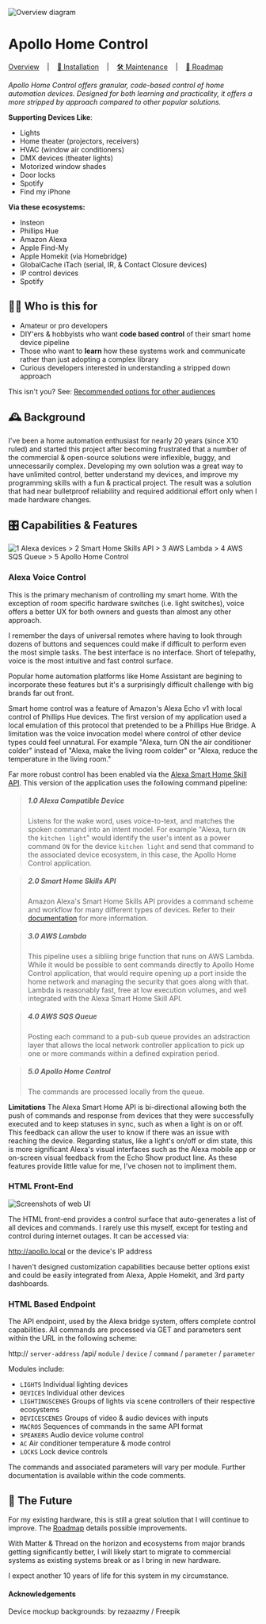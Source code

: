 ![Overview diagram](documentation/images/overviewDiagram.jpeg)

# Apollo Home Control

<u>Overview</u> &nbsp;&nbsp;&nbsp;|&nbsp;&nbsp;&nbsp; [🧭 Installation](./documentation/installation.md) &nbsp;&nbsp;&nbsp;|&nbsp;&nbsp;&nbsp; [🛠️ Maintenance](./documentation/maintenance.md) &nbsp;&nbsp;&nbsp;|&nbsp;&nbsp;&nbsp; [🔮 Roadmap](./documentation/roadmap.md)

*Apollo Home Control offers granular, code-based control of home automation devices. 
Designed for both learning and practicality, it offers a more stripped by approach compared to other popular solutions.*

**Supporting Devices Like**:
- Lights
- Home theater (projectors, receivers)
- HVAC (window air conditioners)
- DMX devices (theater lights)
- Motorized window shades
- Door locks
- Spotify
- Find my iPhone

**Via these ecosystems:**
-  Insteon
-  Phillips Hue
-  Amazon Alexa
-  Apple Find-My
-  Apple Homekit (via Homebridge)
-  GlobalCache iTach (serial, IR, & Contact Closure devices)
-  IP control devices
-  Spotify


## 🙋‍♂️ Who is this for

- Amateur or pro developers
- DIY'ers & hobbyists who want **code based control** of their smart home device pipeline
- Those who want to **learn** how these systems work and communicate rather than just adopting a complex library
- Curious developers interested in understanding a stripped down approach

This isn't you? See: [Recommended options for other audiences](./documentation/homeAutomationOptions.md)



## 🕰️ Background

I've been a home automation enthusiast for nearly 20 years (since X10 ruled) and started this project after becoming frustrated that a number of the commercial & open-source solutions were inflexible, buggy, and unnecessarily complex. Developing my own solution was a great way to have unlimited control, better understand my devices, and improve my programming skills with a fun & practical project. The result was a solution that had near bulletproof reliability and required additional effort only when I made hardware changes.


## 🎛️ Capabilities & Features

![1 Alexa devices > 2 Smart Home Skills API > 3 AWS Lambda > 4 AWS SQS Queue > 5 Apollo Home Control](documentation/images/voiceDiagram.jpeg)

### Alexa Voice Control

This is the primary mechanism of controlling my smart home. With the exception of room specific hardware switches (i.e. light switches), voice offers a better UX for both owners and guests than almost any other approach.

I remember the days of universal remotes where having to look through dozens of buttons and sequences could make if difficult to perform even the most simple tasks. The best interface is no interface. Short of telepathy, voice is the most intuitive and fast control surface. 

Popular home automation platforms like Home Assistant are begining to incorporate these features but it's a surprisingly difficult challenge with big brands far out front.

Smart home control was a feature of Amazon's Alexa Echo v1 with local control of Phillips Hue devices. The first version of my application used a local emulation of this protocol that pretended to be a Phillips Hue Bridge. A limitation was the voice invocation model where control of other device types could feel unnatural. For example "Alexa, turn ON the air conditioner colder" instead of "Alexa, make the living room colder" or "Alexa, reduce the temperature in the living room."

Far more robust control has been enabled via the [Alexa Smart Home Skill API](https://developer.amazon.com/en-US/docs/alexa/smarthome/understand-the-smart-home-skill-api.html). This version of the application uses the following command pipeline:

>##### 1.0 Alexa Compatible Device
>Listens for the wake word, uses voice-to-text, and matches the spoken command into an intent model. For example "Alexa, turn `ON` the `kitchen light`" would identify the user's intent as a power command `ON` for the device `kitchen light` and send that command to the associated device ecosystem, in this case, the Apollo Home Control application.

>##### 2.0 Smart Home Skills API 
>Amazon Alexa's Smart Home Skills API provides a command scheme and workflow for many different types of devices. Refer to their [documentation](https://developer.amazon.com/en-US/docs/alexa/smarthome/understand-the-smart-home-skill-api.html) for more information.

>##### 3.0 AWS Lambda
>This pipeline uses a sibliing brige function that runs on AWS Lambda. While it would be possible to sent commands directly to Apollo Home Control application, that would require opening up a port inside the home network and managing the security that goes along with that. Lambda is reasonably fast, free at low execution volumes, and well integrated with the Alexa Smart Home Skill API.

>##### 4.0 AWS SQS Queue
>Posting each command to a pub-sub queue provides an adstraction layer that allows the local network controller application to pick up one or more commands within a defined expiration period. 

>##### 5.0 Apollo Home Control
>The commands are processed locally from the queue.

**Limitations**
The Alexa Smart Home API is bi-directional allowing both the push of commands and response from devices that they were successfully executed and to keep statuses in sync, such as when a light is on or off. This feedback can allow the user to know if there was an issue with reaching the device. Regarding status, like a light's on/off or dim state, this is more significant Alexa's visual interfaces such as the Alexa mobile app or on-screen visual feedback from the Echo Show product line. As these features provide little value for me, I've chosen not to impliment them. 


### HTML Front-End

![Screenshots of web UI](documentation/images/webUIMockup.jpg)

The HTML front-end provides a control surface that auto-generates a list of all devices and commands. I rarely use this myself, except for testing and control during internet outages. It can be accessed via:

http://apollo.local or the device's IP address

I haven't designed customization capabilities because better options exist and could be easily integrated from Alexa, Apple Homekit, and 3rd party dashboards.

### HTML Based Endpoint

The API endpoint, used by the Alexa bridge system, offers complete control capabilities. All commands are processed via GET and parameters sent within the URL in the following scheme:

http:// `server-address` /api/ `module` /  `device`  /  `command`  /  `parameter`  /  `parameter`

Modules include:
- `LIGHTS`  Individual lighting devices
- `DEVICES` Individual other devices
- `LIGHTINGSCENES` Groups of lights via scene controllers of their respective ecosystems
- `DEVICESCENES` Groups of video & audio devices with inputs
- `MACROS` Sequences of commands in the same API format
- `SPEAKERS` Audio device volume control
- `AC` Air conditioner temperature & mode control
- `LOCKS` Lock device controls

The commands and associated parameters will vary per module. Further documentation is available within the code comments.

## 🔮 The Future

For my existing hardware, this is still a great solution that I will continue to improve. The [Roadmap](./documentation/roadmap.md) details possible improvements.

With Matter & Thread on the horizon and ecosystems from major brands getting significantly better, I will likely start to migrate to commercial systems as existing systems break or as I bring in new hardware. 

I expect another 10 years of life for this system in my circumstance.

#### Acknowledgements

Device mockup backgrounds: by rezaazmy / Freepik